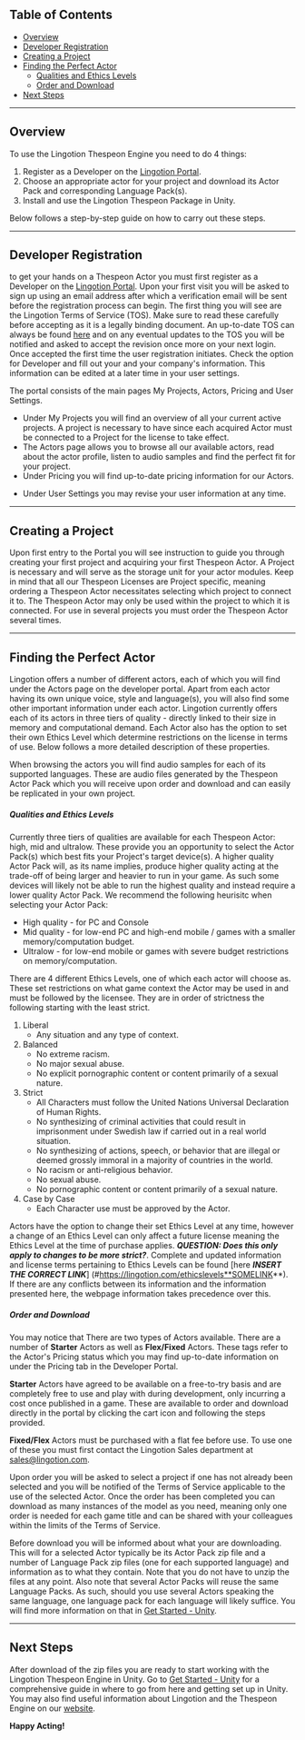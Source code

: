 
## Table of Contents


- [Overview](#overview)
- [Developer Registration](#registration)
- [Creating a Project](#creating-a-project)
- [Finding the Perfect Actor](#finding-the-perfect-actor)
	- [Qualities and Ethics Levels](#qualities-and-ethics-levels)
	- [Order and Download](#order-and-download)
- [Next Steps](#next-steps)

---
## Overview
To use the Lingotion Thespeon Engine you need to do 4 things:
1. Register as a Developer on the [Lingotion Portal](https://portal.lingotion.com).
2. Choose an appropriate actor for your project and download its Actor Pack and corresponding Language Pack(s). 
3. Install and use the Lingotion Thespeon Package in Unity.

Below follows a step-by-step guide on how to carry out these steps.

--- 
## Developer Registration
to get your hands on a Thespeon Actor you must first register as a Developer on the [Lingotion Portal](https://portal.lingotion.com). Upon your first visit you will be asked to sign up using an email address after which a verification email will be sent before the registration process can begin. The first thing you will see are the Lingotion Terms of Service (TOS). Make sure to read these carefully before accepting as it is a legally binding document. An up-to-date TOS can always be found [here](https://www.lingotion.com/termsofservice) and on any eventual updates to the TOS you will be notified and asked to accept the revision once more on your next login. Once accepted the first time the user registration initiates. Check the option for Developer and fill out your and your company's information. This information can be edited at a later time in your user settings. 

The portal consists of the main pages My Projects, Actors, Pricing and User Settings. 
- Under My Projects you will find an overview of all your current active projects. A project is necessary to have since each acquired Actor must be connected to a Project for the license to take effect. 
- The Actors page allows you to browse all our available actors, read about the actor profile, listen to audio samples and find the perfect fit for your project.
- Under Pricing you will find up-to-date pricing information for our Actors.
* Under User Settings you may revise your user information at any time.



---
## Creating a Project

Upon first entry to the Portal you will see instruction to guide you through creating your first project and acquiring your first Thespeon Actor. A Project is necessary and will serve as the storage unit for your actor modules. Keep in mind that all our Thespeon Licenses are Project specific, meaning ordering a Thespeon Actor necessitates selecting which project to connect it to. The Thespeon Actor may only be used within the project to which it is connected. For use in several projects you must order the Thespeon Actor several times. 

---
## Finding the Perfect Actor

Lingotion offers a number of different actors, each of which you will find under the Actors page on the developer portal. Apart from each actor having its own unique voice, style and language(s), you will also find some other important information under each actor. Lingotion currently offers each of its actors in three tiers of quality - directly linked to their size in memory and computational demand. Each Actor also has the option to set their own Ethics Level which determine restrictions on the license in terms of use. Below follows a more detailed description of these properties. 

When browsing the actors you will find audio samples for each of its supported languages. These are audio files generated by the Thespeon Actor Pack which you will receive upon order and download and can easily be replicated in your own project.
##### Qualities and Ethics Levels

Currently three tiers of qualities are available for each Thespeon Actor: high, mid and ultralow. These provide you an opportunity to select the Actor Pack(s) which best fits your Project's target device(s). A higher quality Actor Pack will, as its name implies, produce higher quality acting at the trade-off of being larger and heavier to run in your game. As such some devices will likely not be able to run the highest quality and instead require a lower quality Actor Pack. We recommend the following heurisitc when selecting your Actor Pack:

- High quality - for PC and Console
- Mid quality - for low-end PC and high-end mobile / games with a smaller memory/computation budget.
- Ultralow - for low-end mobile or games with severe budget restrictions on memory/computation.



There are 4 different Ethics Levels, one of which each actor will choose as. These set restrictions on what game context the Actor may be used in and must be followed by the licensee. They are in order of strictness the following starting with the least strict. 

1. Liberal
	- Any situation and any type of context.
2. Balanced
	- No extreme racism.
	- No major sexual abuse.
	- No explicit pornographic content or content primarily of a sexual nature.
3. Strict
	- All Characters must follow the United Nations Universal Declaration of Human Rights.
	- No synthesizing of criminal activities that could result in imprisonment under Swedish law if carried out in a real world situation.
	- No synthesizing of actions, speech, or behavior that are illegal or deemed grossly immoral in a majority of countries in the world.
	- No racism or anti-religious behavior.
	- No sexual abuse.
	- No pornographic content or content primarily of a sexual nature.
4. Case by Case
	 - Each Character use must be approved by the Actor.

Actors have the option to change their set Ethics Level at any time, however a change of an Ethics Level can only affect a future license meaning the Ethics Level at the time of purchase applies. ***QUESTION: Does this only apply to changes to be more strict?***. Complete and updated information and license terms pertaining to Ethics Levels can be found [here ***INSERT THE CORRECT LINK***] (#https://lingotion.com/ethicslevels**SOMELINK**). If there are any conflicts between its information and the information presented here, the webpage information takes precedence over this.
##### Order and Download
You may notice that There are two types of Actors available. There are a number of **Starter** Actors as well as **Flex/Fixed** Actors. These tags refer to the Actor's Pricing status which you may find up-to-date information on under the Pricing tab in the Developer Portal. 

**Starter** Actors have agreed to be available on a free-to-try basis and are completely free to use and play with during development, only incurring a cost once published in a game. These are available to order and download directly in the portal by clicking the cart icon and following the steps provided. 

**Fixed/Flex** Actors must be purchased with a flat fee before use. To use one of these you must first contact the Lingotion Sales department at sales@lingotion.com.

Upon order you will be asked to select a project if one has not already been selected and you will be notified of the Terms of Service applicable to the use of the selected Actor. Once the order has been completed you can download as many instances of the model as you need, meaning only one order is needed for each game title and can be shared with your colleagues within the limits of the Terms of Service. 

Before download you will be informed about what your are downloading. This will for a selected Actor typically be its Actor Pack zip file and a number of Language Pack zip files (one for each supported language) and information as to what they contain. Note that you do not have to unzip the files at any point. Also note that several Actor Packs will reuse the same Language Packs. As such, should you use several Actors speaking the same language, one language pack for each language will likely suffice. You will find more information on that in [Get Started - Unity](get-started-unity). 

---
## Next Steps

After download of the zip files you are ready to start working with the Lingotion Thespeon Engine in Unity. Go to [Get Started - Unity](get-started-unity) for a comprehensive guide in where to go from here and getting set up in Unity. You may also find useful information about Lingotion and the Thespeon Engine on our [website](https://lingotion.com ). 

**Happy Acting!**


